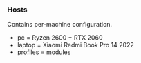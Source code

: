 ### Hosts
Contains per-machine configuration.

- pc = Ryzen 2600 + RTX 2060 
- laptop = Xiaomi Redmi Book Pro 14 2022
- profiles = modules